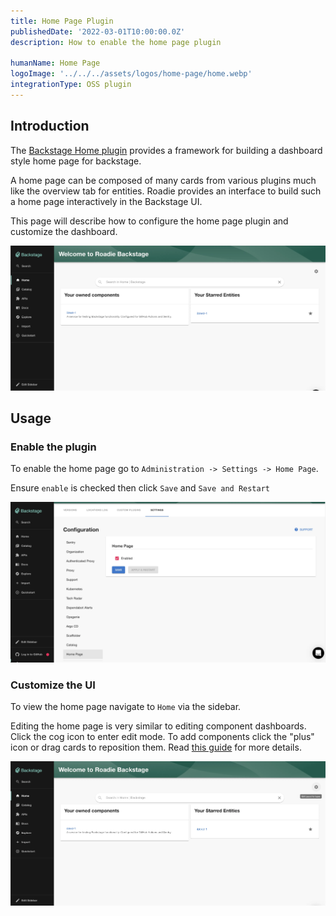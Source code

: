 ```yaml
---
title: Home Page Plugin
publishedDate: '2022-03-01T10:00:00.0Z'
description: How to enable the home page plugin

humanName: Home Page
logoImage: '../../../assets/logos/home-page/home.webp'
integrationType: OSS plugin
---
```


## Introduction


The [Backstage Home plugin](https://github.com/backstage/backstage/blob/master/plugins/home/README.md) provides a framework
for building a dashboard style home page for backstage. 

A home page can be composed of many cards from various plugins
much like the overview tab for entities. Roadie provides an interface to build such a home page interactively in the 
Backstage UI. 

This page will describe how to configure the home page plugin and customize the dashboard.

![home-page.webp](home-page.webp)

## Usage

### Enable the plugin

To enable the home page go to `Administration -> Settings -> Home Page`. 

Ensure `enable` is checked then click `Save` and `Save and Restart`

![home-page-settings.webp](home-page-settings.webp)

### Customize the UI

To view the home page navigate to `Home` via the sidebar.

Editing the home page is very similar to editing component dashboards. Click the cog icon to enter edit mode. To add
components click the "plus" icon or drag cards to reposition them. Read [this guide](/docs/getting-started/updating-the-ui#updating-the-home-page) 
for more details.

![Edit Home Page Button](./edit-home-page-button.webp)


